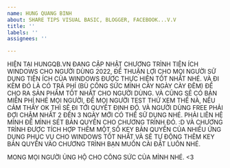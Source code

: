 ```yaml
---
name: HUNG QUANG BINH
about: SHARE TIPS VISUAL BASIC, BLOGGER, FACEBOOK...V.V
title: ''
labels: ''
assignees: ''

---
```


HIỆN TẠI HUNGQB.VN ĐANG CẬP NHẬT CHƯƠNG TRÌNH TIỆN ÍCH WINDOWS CHO NGƯỜI DÙNG 2022, ĐỂ THUẬN LỢI CHO MỌI NGƯỜI SỮ DỤNG TIỆN ÍCH CỦA WINDOWS ĐƯỢC THỰC HIỆN TỐT NHẤT NHÉ. VÀ ĐI KÈM ĐÓ LÀ CÓ TRẢ PHÍ (BÙ CÔNG SỨC MÌNH CÀY NGÀY CÀY ĐÊM) ĐỂ CHO RA SẢN PHẨM TỐT NHẤT CHO NGƯỜI DÙNG. VÀ CŨNG SẼ CÓ BẢN MIỄN PHÍ NHÉ MỌI NGƯỜI, ĐỂ MỌI NGƯỜI TEST THỬ XEM THẾ NÀ, NẾU CẢM THẤY OK THÌ SẼ ĐI TỚI QUYẾT ĐỊNH ĐÓ. VÀ NGƯỜI DÙNG FREE PHẢI ĐỢI CHẬM NHẤT 2 ĐẾN 3 NGÀY MỚI CÓ THỂ SỮ DỤNG NHÉ. PHẢI LIÊN HỆ MÌNH ĐỂ MÌNH SÉT BẢN QUYỀN CHO CHƯƠNG TRÌNH ĐÓ. :D VÀ CHƯƠNG TRÌNH ĐƯỢC TÍCH HỢP THÊM MỘT SỐ KEY BẢN QUYỀN CỦA NHIỀU ỨNG DỤNG PHỤC VỤ CHO WINDOWS TỐT NHẤT VÀ SẼ TỰ ĐỘNG THÊM KEY BẢN QUYỀN VÀO CHƯƠNG TRÌNH BẠN MUỐN CÀI ĐẶT LUÔN NHÉ.

MONG MỌI NGƯỜI ỦNG HỘ CHO CÔNG SỨC CỦA MÌNH NHÉ. <3
